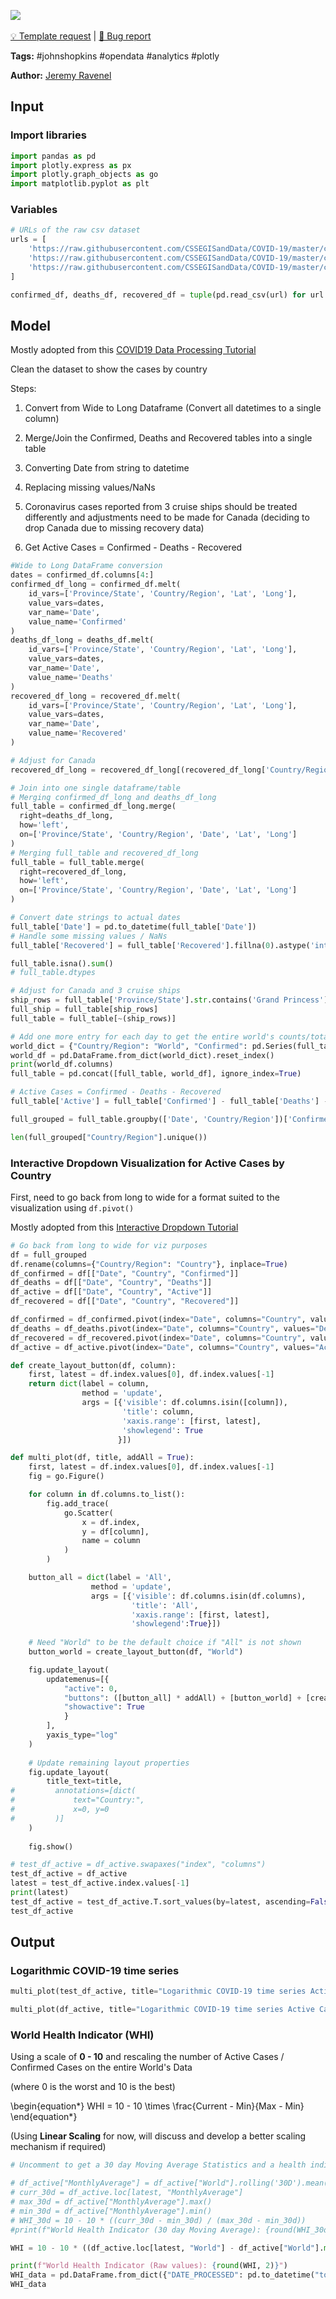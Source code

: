 <a href="https://app.naas.ai/user-redirect/naas/downloader?url=https://raw.githubusercontent.com/jupyter-naas/awesome-notebooks/master/Johns%20Hopkins/Johns_Hopkins_Covid19_Active_Cases.ipynb" target="_parent"><img src="https://naasai-public.s3.eu-west-3.amazonaws.com/open_in_naas.svg"/></a><br><br><a href="https://github.com/jupyter-naas/awesome-notebooks/issues/new?assignees=&labels=&template=template-request.md&title=Tool+-+Action+of+the+notebook+">💡 Template request</a> | <a href="https://github.com/jupyter-naas/awesome-notebooks/issues/new?assignees=&labels=&template=bug_report.md&title=Johns+Hopkins+-+Covid19+Active+Cases:+Error+short+description">🚨 Bug report</a>

**Tags:** #johnshopkins #opendata #analytics #plotly

**Author:** [Jeremy Ravenel](https://www.linkedin.com/in/ACoAAAJHE7sB5OxuKHuzguZ9L6lfDHqw--cdnJg/)

## Input

### Import libraries


```python
import pandas as pd
import plotly.express as px
import plotly.graph_objects as go
import matplotlib.pyplot as plt
```

### Variables


```python
# URLs of the raw csv dataset
urls = [
    'https://raw.githubusercontent.com/CSSEGISandData/COVID-19/master/csse_covid_19_data/csse_covid_19_time_series/time_series_covid19_confirmed_global.csv',
    'https://raw.githubusercontent.com/CSSEGISandData/COVID-19/master/csse_covid_19_data/csse_covid_19_time_series/time_series_covid19_deaths_global.csv',
    'https://raw.githubusercontent.com/CSSEGISandData/COVID-19/master/csse_covid_19_data/csse_covid_19_time_series/time_series_covid19_recovered_global.csv'
]

confirmed_df, deaths_df, recovered_df = tuple(pd.read_csv(url) for url in urls)
```

## Model
Mostly adopted from this [COVID19 Data Processing Tutorial](https://towardsdatascience.com/covid-19-data-processing-58aaa3663f6)

Clean the dataset to show the cases by country

Steps:

1. Convert from Wide to Long Dataframe (Convert all datetimes to a single column)

2. Merge/Join the Confirmed, Deaths and Recovered tables into a single table

3. Converting Date from string to datetime

4. Replacing missing values/NaNs
5. Coronavirus cases reported from 3 cruise ships should be treated differently and adjustments need to be made for Canada (deciding to drop Canada due to missing recovery data)

6. Get Active Cases = Confirmed - Deaths - Recovered



```python
#Wide to Long DataFrame conversion
dates = confirmed_df.columns[4:]
confirmed_df_long = confirmed_df.melt(
    id_vars=['Province/State', 'Country/Region', 'Lat', 'Long'], 
    value_vars=dates, 
    var_name='Date', 
    value_name='Confirmed'
)
deaths_df_long = deaths_df.melt(
    id_vars=['Province/State', 'Country/Region', 'Lat', 'Long'], 
    value_vars=dates, 
    var_name='Date', 
    value_name='Deaths'
)
recovered_df_long = recovered_df.melt(
    id_vars=['Province/State', 'Country/Region', 'Lat', 'Long'], 
    value_vars=dates, 
    var_name='Date', 
    value_name='Recovered'
)

# Adjust for Canada
recovered_df_long = recovered_df_long[(recovered_df_long['Country/Region']!='Canada')]
```


```python
# Join into one single dataframe/table
# Merging confirmed_df_long and deaths_df_long
full_table = confirmed_df_long.merge(
  right=deaths_df_long, 
  how='left',
  on=['Province/State', 'Country/Region', 'Date', 'Lat', 'Long']
)
# Merging full_table and recovered_df_long
full_table = full_table.merge(
  right=recovered_df_long, 
  how='left',
  on=['Province/State', 'Country/Region', 'Date', 'Lat', 'Long']
)

# Convert date strings to actual dates
full_table['Date'] = pd.to_datetime(full_table['Date'])
# Handle some missing values / NaNs
full_table['Recovered'] = full_table['Recovered'].fillna(0).astype('int64')

```


```python
full_table.isna().sum()
# full_table.dtypes
```


```python
# Adjust for Canada and 3 cruise ships
ship_rows = full_table['Province/State'].str.contains('Grand Princess') | full_table['Province/State'].str.contains('Diamond Princess') | full_table['Country/Region'].str.contains('Diamond Princess') | full_table['Country/Region'].str.contains('MS Zaandam')
full_ship = full_table[ship_rows]
full_table = full_table[~(ship_rows)]

# Add one more entry for each day to get the entire world's counts/totals
world_dict = {"Country/Region": "World", "Confirmed": pd.Series(full_table.groupby(['Date'])['Confirmed'].sum()), "Deaths": pd.Series(full_table.groupby(['Date'])['Deaths'].sum()),"Recovered": pd.Series(full_table.groupby(['Date'])['Recovered'].sum())}
world_df = pd.DataFrame.from_dict(world_dict).reset_index()
print(world_df.columns)
full_table = pd.concat([full_table, world_df], ignore_index=True)
```


```python
# Active Cases = Confirmed - Deaths - Recovered
full_table['Active'] = full_table['Confirmed'] - full_table['Deaths'] - full_table['Recovered']

full_grouped = full_table.groupby(['Date', 'Country/Region'])['Confirmed', 'Deaths', 'Recovered', 'Active'].sum().reset_index()
```


```python
len(full_grouped["Country/Region"].unique())
```

### Interactive Dropdown Visualization for Active Cases by Country
First, need to go back from long to wide for a format suited to the visualization using `df.pivot()`

Mostly adopted from this [Interactive Dropdown Tutorial](https://towardsdatascience.com/how-to-create-an-interactive-dropdown-in-jupyter-322277f58a68)


```python
# Go back from long to wide for viz purposes
df = full_grouped
df.rename(columns={"Country/Region": "Country"}, inplace=True)
df_confirmed = df[["Date", "Country", "Confirmed"]]
df_deaths = df[["Date", "Country", "Deaths"]]
df_active = df[["Date", "Country", "Active"]]
df_recovered = df[["Date", "Country", "Recovered"]]

df_confirmed = df_confirmed.pivot(index="Date", columns="Country", values="Confirmed")
df_deaths = df_deaths.pivot(index="Date", columns="Country", values="Deaths")
df_recovered = df_recovered.pivot(index="Date", columns="Country", values="Recovered")
df_active = df_active.pivot(index="Date", columns="Country", values="Active")
```


```python
def create_layout_button(df, column):
    first, latest = df.index.values[0], df.index.values[-1]
    return dict(label = column,
                method = 'update',
                args = [{'visible': df.columns.isin([column]),
                         'title': column,
                         'xaxis.range': [first, latest],
                         'showlegend': True
                        }])

def multi_plot(df, title, addAll = True):
    first, latest = df.index.values[0], df.index.values[-1]
    fig = go.Figure()

    for column in df.columns.to_list():
        fig.add_trace(
            go.Scatter(
                x = df.index,
                y = df[column],
                name = column
            )
        )

    button_all = dict(label = 'All',
                  method = 'update',
                  args = [{'visible': df.columns.isin(df.columns),
                           'title': 'All',
                           'xaxis.range': [first, latest],
                           'showlegend':True}])
    
    # Need "World" to be the default choice if "All" is not shown
    button_world = create_layout_button(df, "World")

    fig.update_layout(
        updatemenus=[{
            "active": 0,
            "buttons": ([button_all] * addAll) + [button_world] + [create_layout_button(df, column) for column in df.columns if column != "World"],
            "showactive": True
            }
        ],
        yaxis_type="log"
    )
    
    # Update remaining layout properties
    fig.update_layout(
        title_text=title,
#         annotations=[dict(
#             text="Country:",
#             x=0, y=0
#         )]
    )
   
    fig.show()
```


```python
# test_df_active = df_active.swapaxes("index", "columns")
test_df_active = df_active
latest = test_df_active.index.values[-1]
print(latest)
test_df_active = test_df_active.T.sort_values(by=latest, ascending=False).head(11).T
test_df_active
```

## Output

### Logarithmic COVID-19 time series


```python
multi_plot(test_df_active, title="Logarithmic COVID-19 time series Active Cases by Country (Top 10)")
```


```python
multi_plot(df_active, title="Logarithmic COVID-19 time series Active Cases by Country", addAll=False)
```

### World Health Indicator (WHI)
Using a scale of **0 - 10** and rescaling the number of Active Cases / Confirmed Cases on the entire World's Data

(where 0 is the worst and 10 is the best)

<!-- \begin{equation*}
WHI = 10 - 10 \times \frac{\text{Current Monthly average} - Min(\text{Monthly  average})}{Max(\text{Monthly average}) - Min(\text{Monthly average})}
\end{equation*}
 -->
 
 \begin{equation*}
WHI = 10 - 10 \times \frac{Current - Min}{Max - Min}
\end{equation*}

 
(Using **Linear Scaling** for now, will discuss and develop a better scaling mechanism if required)


```python
# Uncomment to get a 30 day Moving Average Statistics and a health indicator based on that

# df_active["MonthlyAverage"] = df_active["World"].rolling('30D').mean().astype('int64')
# curr_30d = df_active.loc[latest, "MonthlyAverage"]
# max_30d = df_active["MonthlyAverage"].max()
# min_30d = df_active["MonthlyAverage"].min()
# WHI_30d = 10 - 10 * ((curr_30d - min_30d) / (max_30d - min_30d))
#print(f"World Health Indicator (30 day Moving Average): {round(WHI_30d, 2)}")
```


```python
WHI = 10 - 10 * ((df_active.loc[latest, "World"] - df_active["World"].min()) / (df_active["World"].max() - df_active["World"].min()))

print(f"World Health Indicator (Raw values): {round(WHI, 2)}")
WHI_data = pd.DataFrame.from_dict({"DATE_PROCESSED": pd.to_datetime("today").date(), "INDICATOR": "COVID-19 Active Cases", "VALUE": [round(WHI, 2)]})
WHI_data
```
